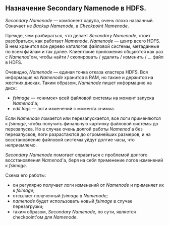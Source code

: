 ## Назначение Secondary Namenode в HDFS.

_Secondary Namenode_ — компонент хадупа, очень плохо названный. Означает не _Backup Namenode_, а _Checkpoint Namenode_.

Прежде, чем разбираться, что делает _Secondary Namenode_, стоит разобраться, как работает _Namenode_. _Namenode_ — центр всего HDFS. В нем хранится все дерево каталогов файловой системы, метаданные по всем файлам и так далее. Клиентские приложения общаются как раз с _Namenod_'ом, чтобы найти / скопировать / удалить / изменить / ... файл в HDFS.

Очевидно, _Namenode_ — единая точка отказа кластера HDFS. Вся информация на _Namenode_ хранится в RAM, но также и держится на жестких дисках. Таким образом, _Namenode_ пишет информацию на диск:
* _fsimage_ — «снимок» всей файловой системы на момент запуска _Namenod_'a;
* _edit logs_ — логи изменений с момента снимка.

Если _Namenode_ ломается или перезапускается, все логи применяются к _fsimage_, чтобы получить финальную картинку файловой системы до перезапуска. Но в случае очень долгой работы _Namenod_'а без перезапусков, логи разрастаются до огромнейших размеров, и на восстановление файловой системы уйдут долгие часы, что неприемлемо.

_Secondary Namenode_ помогает справиться с проблемой долгого восстановления _Namenod_'a, беря на себя применение логов изменений к _fsimage_.

Схема его работы:
* он регулярно получает логи изменений от _Namenode_ и применяет их к _fsimage_;
* отсылает полученный _fsimage_ в _Namenode_;
* _namenode_ будет использовать новый _fsimage_ в случае перезагрузки;
* таким образом, _Secondary Namenode_, по сути, является checkpoint'ом для _Namenode_.
